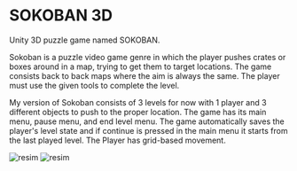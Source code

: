 # SOKOBAN 3D
Unity 3D puzzle game named SOKOBAN.

Sokoban is a puzzle video game genre in which the player pushes crates or boxes around in a map, trying to get them to target locations.
The game consists back to back maps where the aim is always the same. The player must use the given tools to complete the level. 

My version of Sokoban consists of 3 levels for now with 1 player and 3 different objects to push to the proper location. The game has its main menu, pause menu, and end level menu. 
The game automatically saves the player's level state and if continue is pressed in the main menu it starts from the last played level. 
The Player has grid-based movement.

![resim](https://user-images.githubusercontent.com/74188001/128182545-a2f006fd-59b8-4bb1-8fbf-ce9ca98286aa.png)
![resim](https://user-images.githubusercontent.com/74188001/128182593-fc79bafd-7523-47da-92a4-5eaf51efc868.png)
